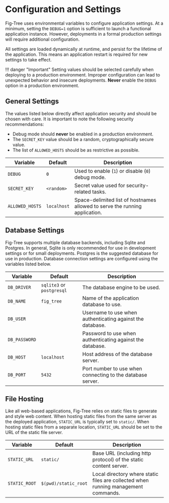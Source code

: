 # Configuration and Settings

Fig-Tree uses environmental variables to configure application settings.
At a minimum, setting the `DEBUG=1` option is sufficient to launch a functional application instance.
However, deployments in a formal production settings will require additional configuration.

All settings are loaded dynamically at runtime, and persist for the lifetime of the application.
This means an application restart is required for new settings to take effect.

!!! danger "Important"
    Setting values should be selected carefully when deploying to a production environment.
    Improper configuration can lead to unexpected behavior and insecure deployments.
    **Never** enable the `DEBUG` option in a production environment.

## General Settings

The values listed below directly affect application security and should be chosen with care.
It is important to note the following security recommendations:

- Debug mode should **never** be enabled in a production environment.
- The `SECRET_KEY` value should be a random, cryptographically secure value.
- The list of `ALLOWED_HOSTS` should be as restrictive as possible.

| Variable        | Default     | Description                                                                 |
|-----------------|-------------|-----------------------------------------------------------------------------|
| `DEBUG`         | `0`         | Used to enable (`1`) or disable (`0`) debug mode.                           |
| `SECRET_KEY`    | `<random>`  | Secret value used for security-related tasks.                               |
| `ALLOWED_HOSTS` | `localhost` | Space-delimited list of hostnames allowed to serve the running application. |

## Database Settings

Fig-Tree supports multiple database backends, including Sqlite and Postgres.
In general, Sqlite is only recommended for use in development settings or for small deployments.
Postgres is the suggested database for use in production.
Database connection settings are configured using the variables listed below.

| Variable      | Default                   | Description                                                |
|---------------|---------------------------|------------------------------------------------------------|
| `DB_DRIVER`   | `sqlite3` or `postgresql` | The database engine to be used.                            |
| `DB_NAME`     | `fig_tree`                | Name of the application database to use.                   |
| `DB_USER`     |                           | Username to use when authenticating against the database.  |
| `DB_PASSWORD` |                           | Password to use when authenticating against the database.  | 
| `DB_HOST`     | `localhost`               | Host address of the database server.                       |
| `DB_PORT`     | `5432`                    | Port number to use when connecting to the database server. |

## File Hosting

Like all web-based applications, Fig-Tree relies on static files to generate and style web content.
When hosting static files from the same server as the deployed application, `STATIC_URL` is typically set to `static/`.
When hosting static files from a separate location, `STATIC_URL` should be set to the URL of the static file server.

| Variable      | Default              | Description                                                                        |
|---------------|----------------------|------------------------------------------------------------------------------------|
| `STATIC_URL`  | `static/`            | Base URL (including http protocol) of the static content server.                   |
| `STATIC_ROOT` | `$(pwd)/static_root` | Local directory where static files are collected when running management commands. |
